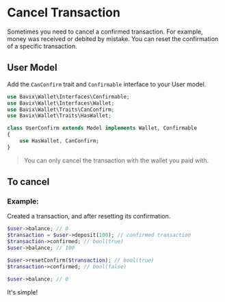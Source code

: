 # Cancel Transaction

Sometimes you need to cancel a confirmed transaction. For example, money was received or debited by mistake. You can reset the confirmation of a specific transaction.

## User Model

Add the `CanConfirm` trait and `Confirmable` interface to your User model.

```php
use Bavix\Wallet\Interfaces\Confirmable;
use Bavix\Wallet\Interfaces\Wallet;
use Bavix\Wallet\Traits\CanConfirm;
use Bavix\Wallet\Traits\HasWallet;

class UserConfirm extends Model implements Wallet, Confirmable
{
    use HasWallet, CanConfirm;
}
```

> You can only cancel the transaction with the wallet you paid with.

## To cancel

### Example:

Created a transaction, and after resetting its confirmation.

```php
$user->balance; // 0
$transaction = $user->deposit(100); // confirmed transaction 
$transaction->confirmed; // bool(true)
$user->balance; // 100

$user->resetConfirm($transaction); // bool(true)
$transaction->confirmed; // bool(false)

$user->balance; // 0 
```

It's simple!
